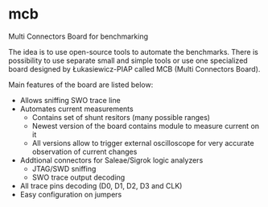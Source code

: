 # mcb
Multi Connectors Board for benchmarking

The idea is to use open-source tools to automate the benchmarks. There is possibility to use separate small and simple tools or use one specialized board designed by Łukasiewicz-PIAP called MCB (Multi Connectors Board).

Main features of the board are listed below:

* Allows sniffing SWO trace line
* Automates current measurements
  * Contains set of shunt resitors (many possible ranges)
  * Newest version of the board contains module to measure current on it
  * All versions allow to trigger external oscilloscope for very accurate observation of current changes
* Addtional connectors for Saleae/Sigrok logic analyzers
  * JTAG/SWD sniffing
  * SWO trace output decoding
* All trace pins decoding (D0, D1, D2, D3 and CLK)
* Easy configuration on jumpers
